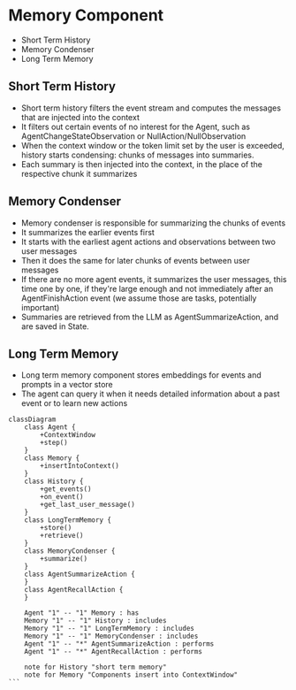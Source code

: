 # Memory Component

- Short Term History
- Memory Condenser
- Long Term Memory

## Short Term History
- Short term history filters the event stream and computes the messages that are injected into the context
- It filters out certain events of no interest for the Agent, such as AgentChangeStateObservation or NullAction/NullObservation
- When the context window or the token limit set by the user is exceeded, history starts condensing: chunks of messages into summaries.
- Each summary is then injected into the context, in the place of the respective chunk it summarizes

## Memory Condenser
- Memory condenser is responsible for summarizing the chunks of events
- It summarizes the earlier events first
- It starts with the earliest agent actions and observations between two user messages
- Then it does the same for later chunks of events between user messages
- If there are no more agent events, it summarizes the user messages, this time one by one, if they're large enough and not immediately after an AgentFinishAction event (we assume those are tasks, potentially important)
- Summaries are retrieved from the LLM as AgentSummarizeAction, and are saved in State.

## Long Term Memory
- Long term memory component stores embeddings for events and prompts in a vector store
- The agent can query it when it needs detailed information about a past event or to learn new actions


```mermaid
classDiagram
    class Agent {
        +ContextWindow
        +step()
    }
    class Memory {
        +insertIntoContext()
    }
    class History {
        +get_events()
        +on_event()
        +get_last_user_message()
    }
    class LongTermMemory {
        +store()
        +retrieve()
    }
    class MemoryCondenser {
        +summarize()
    }
    class AgentSummarizeAction {
    }
    class AgentRecallAction {
    }

    Agent "1" -- "1" Memory : has
    Memory "1" -- "1" History : includes
    Memory "1" -- "1" LongTermMemory : includes
    Memory "1" -- "1" MemoryCondenser : includes
    Agent "1" -- "*" AgentSummarizeAction : performs
    Agent "1" -- "*" AgentRecallAction : performs

    note for History "short term memory"
    note for Memory "Components insert into ContextWindow"
```​​​​​​​​​​​​​​​​
